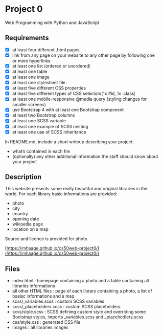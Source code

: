 # Project 0

Web Programming with Python and JavaScript

## Requirements

- [x] at least four different .html pages
- [x] link from any page on your website to any other page by following one or more hyperlinks
- [x] at least one list (ordered or unordered)
- [x] at least one table
- [x] at least one image
- [x] at least one stylesheet file:
- [x] at least five different CSS properties
- [x] at least five different types of CSS selectors(1x #id, 1x .class)
- [x] at least one mobile-responsive @media query (styling changes for smaller screens)
- [x] use Bootstrap 4 with at least one Bootstrap component
- [x] at least two Bootstrap columns
- [x] at least one SCSS variable
- [x] at least one example of SCSS nesting
- [x] at least one use of SCSS inheritance

In README.md, include a short writeup describing your project:

- what’s contained in each file
- (optionally) any other additional information the staff should know about your project

## Description

This website presents some really beautiful and original libraries in the world.
For each library basic informations are provided:

- photo
- city
- country
- opening date
- wikipedia page
- location on a map

Source and licence is provided for photo.

[https://imhaage.github.io/cs50web-project0/](https://imhaage.github.io/cs50web-project0/)

## Files

- index.html : homepage containing a photo and a table containing all libraries informations
- all other HTML files : page of each library containing a photo, a list of basisc informations and a map
- scss/\_variables.scss : custom SCSS variables
- scss/\_placeholders.scss : custom SCSS placeholders
- scss/style.scss : SCSS defining custom style and overriding some Bootstrap styles, imports \_variables.scss and \_placehodlers.scss
- css/style.css : generated CSS file
- images : all libraries images

